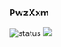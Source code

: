 ### PwzXxm

![status](https://img.shields.io/badge/status-up-brightgreen) ![](https://komarev.com/ghpvc/?username=your-github-username&color=orange)

<!--
#### Stats
![PwzXxm's github stats](https://github-readme-stats.vercel.app/api?username=PwzXxm&show_icons=true&hide_rank=true)
-->

<!-- [![Top Langs](https://github-readme-stats.vercel.app/api/top-langs/?username=PwzXxm&hide=html,css&layout=compact)](https://github.com/PwzXxm) -->

<!--
**PwzXxm/PwzXxm** is a ✨ _special_ ✨ repository because its `README.md` (this file) appears on your GitHub profile.

Here are some ideas to get you started:

- 🔭 I’m currently working on ...
- 🌱 I’m currently learning ...
- 👯 I’m looking to collaborate on ...
- 🤔 I’m looking for help with ...
- 💬 Ask me about ...
- 📫 How to reach me: ...
- 😄 Pronouns: ...
- ⚡ Fun fact: ...
-->
